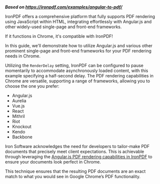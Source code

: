 ***Based on <https://ironpdf.com/examples/angular-to-pdf/>***

IronPDF offers a comprehensive platform that fully supports PDF rendering using JavaScript within HTML, integrating effortlessly with Angular.js and other widely-used single-page and front-end frameworks.

If it functions in Chrome, it's compatible with IronPDF!

In this guide, we'll demonstrate how to utilize Angular.js and various other prominent single-page and front-end frameworks for your PDF rendering needs in Chrome.

Utilizing the `RenderDelay` setting, IronPDF can be configured to pause momentarily to accommodate asynchronously loaded content, with this example specifying a half-second delay. The PDF rendering capabilities in Chrome are versatile, supporting a range of frameworks, allowing you to choose the one you prefer:

- Angular.js
- Aurelia
- Vue.js
- React
- Mithril
- Riot
- Knockout
- Kendo
- Backbone

Iron Software acknowledges the need for developers to tailor-make PDF documents that precisely meet client expectations. This is achievable through leveraging the [Angular.js PDF rendering capabilities in IronPDF](https://ironpdf.com/javascript-to-pdf/) to ensure your documents look perfect in Chrome.

This technique ensures that the resulting PDF documents are an exact match to what you would see in Google Chrome’s PDF functionality.
